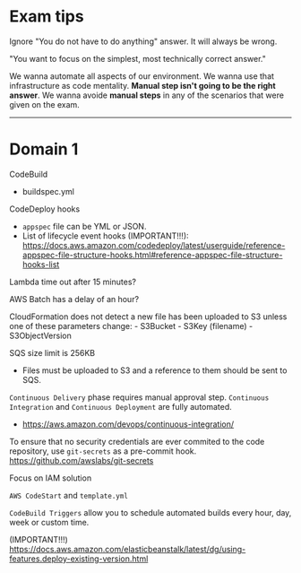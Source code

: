 # Exam tips

Ignore "You do not have to do anything" answer. It will always be wrong.

"You want to focus on the simplest, most technically correct answer."

We wanna automate all aspects of our environment. We wanna use that infrastructure as code mentality. **Manual step isn't going to be the right answer**. We wanna avoide **manual steps** in any of the scenarios that were given on the exam.

----------

# Domain 1

CodeBuild
  - buildspec.yml

CodeDeploy hooks
  - `appspec` file can be YML or JSON.
  - List of lifecycle event hooks (IMPORTANT!!!): https://docs.aws.amazon.com/codedeploy/latest/userguide/reference-appspec-file-structure-hooks.html#reference-appspec-file-structure-hooks-list


Lambda time out after 15 minutes?

AWS Batch has a delay of an hour?

CloudFormation does not detect a new file has been uploaded to S3 unless one of these parameters change: - S3Bucket - S3Key (filename) - S3ObjectVersion

SQS size limit is 256KB
  - Files must be uploaded to S3 and a reference to them should be sent to SQS.

`Continuous Delivery` phase requires manual approval step. `Continuous Integration` and `Continuous Deployment` are fully automated.
  - https://aws.amazon.com/devops/continuous-integration/


To ensure that no security credentials are ever commited to the code repository, use `git-secrets` as a pre-commit hook. https://github.com/awslabs/git-secrets


Focus on IAM solution


`AWS CodeStart` and `template.yml`


`CodeBuild Triggers` allow you to schedule automated builds every hour, day, week or custom time.


(IMPORTANT!!!) https://docs.aws.amazon.com/elasticbeanstalk/latest/dg/using-features.deploy-existing-version.html
